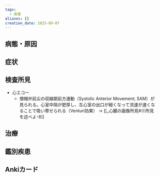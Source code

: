 ```yaml
---
tags:
  - 疾患
aliases: []
creation_date: 2025-09-07
---
```

## 病態・原因

## 症状

## 検査所見
- 心エコー
	- 僧帽弁前尖の収縮期前方運動（Systolic Anterior Movement; SAM）が見られる。心室中隔が肥厚し、左心室の出口が細くなって流速が速くなることで吸い寄せられる（Venturi効果） → [[_心臓の画像所見#⑪所見を述べよ-8]]

## 治療

## 鑑別疾患

## Ankiカード